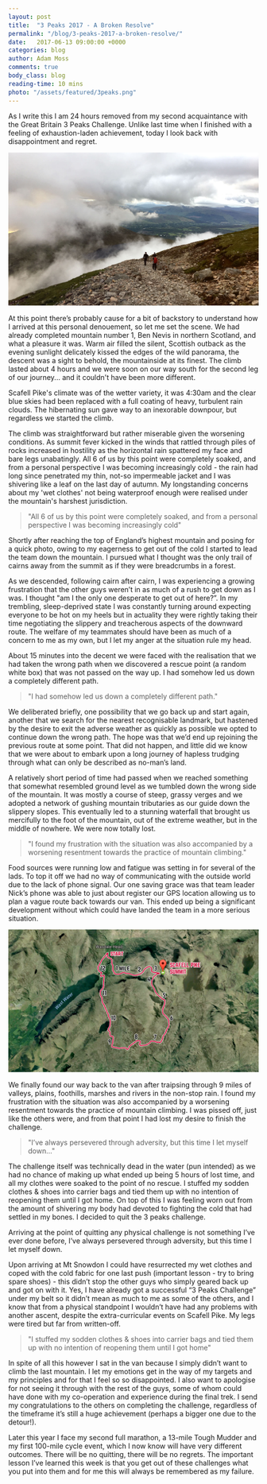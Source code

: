 ```yaml
---
layout: post
title:  "3 Peaks 2017 - A Broken Resolve"
permalink: "/blog/3-peaks-2017-a-broken-resolve/"
date:   2017-06-13 09:00:00 +0000
categories: blog
author: Adam Moss
comments: true
body_class: blog
reading-time: 10 mins
photo: "/assets/featured/3peaks.png"
---
```


As I write this I am 24 hours removed from my second acquaintance with the Great Britain 3 Peaks Challenge. Unlike last time when I finished with a feeling of exhaustion-laden achievement, today I look back with disappointment and regret.

![Ben Nevis](/assets/posts/ben-nevis.jpg)

At this point there’s probably cause for a bit of backstory to understand how I arrived at this personal denouement, so let me set the scene. We had already completed mountain number 1, Ben Nevis in northern Scotland, and what a pleasure it was. Warm air filled the silent, Scottish outback as the evening sunlight delicately kissed the edges of the wild panorama, the descent was a sight to behold, the mountainside at its finest. The climb lasted about 4 hours and we were soon on our way south for the second leg of our journey... and it couldn't have been more different.

Scafell Pike's climate was of the wetter variety, it was 4:30am and the clear blue skies had been replaced with a full coating of heavy, turbulent rain clouds. The hibernating sun gave way to an inexorable downpour, but regardless we started the climb.

The climb was straightforward but rather miserable given the worsening conditions. As summit fever kicked in the winds that rattled through piles of rocks increased in hostility as the horizontal rain spattered my face and bare legs unabatingly. All 6 of us by this point were completely soaked, and from a personal perspective I was becoming increasingly cold - the rain had long since penetrated my thin, not-so impermeable jacket and I was shivering like a leaf on the last day of autumn. My longstanding concerns about my 'wet clothes' not being waterproof enough were realised under the mountain's harshest jurisdiction.

> "All 6 of us by this point were completely soaked, and from a personal perspective I was becoming increasingly cold"

Shortly after reaching the top of England’s highest mountain and posing for a quick photo, owing to my eagerness to get out of the cold I started to lead the team down the mountain. I pursued what I thought was the only trail of cairns away from the summit as if they were breadcrumbs in a forest. 

As we descended, following cairn after cairn, I was experiencing a growing frustration that the other guys weren’t in as much of a rush to get down as I was. I thought "am I the only one desperate to get out of here?”. In my trembling, sleep-deprived state I was constantly turning around expecting everyone to be hot on my heels but in actuality they were rightly taking their time negotiating the slippery and treacherous aspects of the downward route. The welfare of my teammates should have been as much of a concern to me as my own, but I let my anger at the situation rule my head.

About 15 minutes into the decent we were faced with the realisation that we had taken the wrong path when we discovered a rescue point (a random white box) that was not passed on the way up. I had somehow led us down a completely different path. 

> "I had somehow led us down a completely different path."

We deliberated briefly, one possibility that we go back up and start again, another that we search for the nearest recognisable landmark, but hastened by the desire to exit the adverse weather as quickly as possible we opted to continue down the wrong path. The hope was that we’d end up rejoining the previous route at some point. That did not happen, and little did we know that we were about to embark upon a long journey of hapless trudging through what can only be described as no-man’s land.

A relatively short period of time had passed when we reached something that somewhat resembled ground level as we tumbled down the wrong side of the mountain. It was mostly a course of steep, grassy verges and we adopted a network of gushing mountain tributaries as our guide down the slippery slopes. This eventually led to a stunning waterfall that brought us mercifully to the foot of the mountain, out of the extreme weather, but in the middle of nowhere. We were now totally lost.

> "I found my frustration with the situation was also accompanied by a worsening resentment towards the practice of mountain climbing."

Food sources were running low and fatigue was setting in for several of the lads. To top it off we had no way of communicating with the outside world due to the lack of phone signal. Our one saving grace was that team leader Nick’s phone was able to just about register our GPS location allowing us to plan a vague route back towards our van. This ended up being a significant development without which could have landed the team in a more serious situation.

![Ben Nevis](/assets/posts/map.jpg)

We finally found our way back to the van after traipsing through 9 miles of valleys, plains, foothills, marshes and rivers in the non-stop rain. I found my frustration with the situation was also accompanied by a worsening resentment towards the practice of mountain climbing. I was pissed off, just like the others were, and from that point I had lost my desire to finish the challenge.

> "I’ve always persevered through adversity, but this time I let myself down..."

The challenge itself was technically dead in the water (pun intended) as we had no chance of making up what ended up being 5 hours of lost time, and all my clothes were soaked to the point of no rescue. I stuffed my sodden clothes & shoes into carrier bags and tied them up with no intention of reopening them until I got home. On top of this I was feeling worn out from the amount of shivering my body had devoted to fighting the cold that had settled in my bones. I decided to quit the 3 peaks challenge.

Arriving at the point of quitting any physical challenge is not something I’ve ever done before, I’ve always persevered through adversity, but this time I let myself down.

Upon arriving at Mt Snowdon I could have resurrected my wet clothes and coped with the cold fabric for one last push (important lesson - try to bring spare shoes) - this didn’t stop the other guys who simply geared back up and got on with it. Yes, I have already got a successful “3 Peaks Challenge” under my belt so it didn’t mean as much to me as some of the others, and I know that from a physical standpoint I wouldn’t have had any problems with another ascent, despite the extra-curricular events on Scafell Pike. My legs were tired but far from written-off.

> "I stuffed my sodden clothes & shoes into carrier bags and tied them up with no intention of reopening them until I got home"

In spite of all this however I sat in the van because I simply didn’t want to climb the last mountain. I let my emotions get in the way of my targets and my principles and for that I feel so so disappointed. I also want to apologise for not seeing it through with the rest of the guys, some of whom could have done with my co-operation and experience during the final trek. I send my congratulations to the others on completing the challenge, regardless of the timeframe it’s still a huge achievement (perhaps a bigger one due to the detour!).

Later this year I face my second full marathon, a 13-mile Tough Mudder and my first 100-mile cycle event, which I now know will have very different outcomes. There will be no quitting, there will be no regrets. The important lesson I’ve learned this week is that you get out of these challenges what you put into them and for me this will always be remembered as my failure.